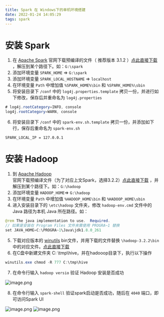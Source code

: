 ```yaml
---
title: Spark 在 Windows下的单机环境搭建
date: 2022-01-24 14:05:29
tags: spark 
---
```

# 安装 Spark
1. 在 [Apache Spark](http://spark.apache.org/downloads.html) 官网下载预编译的文件（ 推荐版本 3.1.2 ）[点此直接下载](https://dlcdn.apache.org/spark/spark-3.1.2/spark-3.1.2-bin-hadoop3.2.tgz) ，解压到某个路径下。如：`G:\spark`
1. 添加环境变量 `SPARK_HOME` => `G:\spark`
1. 添加环境变量 `SPARK_LOCAL_HOSTNAME` => `localhost`
1. 在环境变量 `Path` 中增加值 `%SPARK_HOME%\bin` 和 `%SPARK_HOME%\sbin`
1. 将安装目录下 `/conf` 中的 `log4j.properties.template` 拷贝一份，并进行如下修改，保存后并重命名为 `log4j.properties`
```java
# log4j.rootCategory=INFO, console
log4j.rootCategory=WARN, console
```

6. 将安装目录下 `/conf` 中的 `spark-env.sh.template` 拷贝一份，并添加如下行，保存后重命名为 `spark-env.sh`
```
SPARK_LOCAL_IP = 127.0.0.1
```
# 安装 Hadoop

1. 到 [Apache Hadoop](https://hadoop.apache.org/releases.html) 官网下载预编译文件（为了对应上文Spark，选择3.2.2）[点此直接下载](https://dlcdn.apache.org/hadoop/common/hadoop-3.2.2/hadoop-3.2.2.tar.gz) ，并解压到某个路径下。如：`G:\hadoop`
1. 添加环境变量 `HADOOP_HOME`=> `G:\hadoop`
1. 在环境变量 `Path` 中增加值 `%HADOOP_HOME\bin` 和 `%HADOOP_HOME\sbin`
1. 进入安装目录下的 `\etc\hadoop` 文件夹，修改 `hadoop-env.cmd` 文件中的 Java 路径为本机 Java 所在路径。如：
```java
@rem The java implementation to use.  Required.
// 如果是安装在 Program Files 文件夹需使用 PROGRA~1 替换
set JAVA_HOME=C:\PROGRA~1\Java\jdk1.8.0_261
```

5. 下载对应版本的 [winutils](https://github.com/cdarlint/winutils) bin文件，并用下载的文件替换 `\hadoop-3.2.2\bin` 中的对应文件。[点此直接下载](https://downgit.evecalm.com/#/home?url=https://github.com/cdarlint/winutils/tree/master/hadoop-3.2.2/bin)
5. 在C盘中新建文件夹 C: \tmp\hive，并在hadooop目录下，执行以下操作
```java
winutils.exe chmod -R 777 C:\tmp\hive
```

7. 在命令行输入 `hadoop versio` 验证 Hadoop 安装是否成功

![image.png](https://tva1.sinaimg.cn/large/005Rbifqly1gyoqppya2ej30pm04a423.jpg)

8. 在命令行输入 `spark-shell` 验证spark启动是否成功，随后在 `4040` 端口，即可访问Spark UI

![image.png](https://tva1.sinaimg.cn/large/005Rbifqly1gyoqq9iiuej30u90bgn6s.jpg)
![image.png](https://tva1.sinaimg.cn/large/005Rbifqly1gyoqqdwayyj31h60ecwix.jpg)
